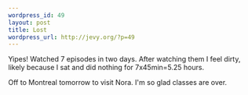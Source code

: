 ```yaml
--- 
wordpress_id: 49
layout: post
title: Lost
wordpress_url: http://jevy.org/?p=49
---
```

Yipes!  Watched 7 episodes in two days.  After watching them I feel dirty, likely because I sat and did nothing for 7x45min=5.25 hours.

Off to Montreal tomorrow to visit Nora.  I'm so glad classes are over.
